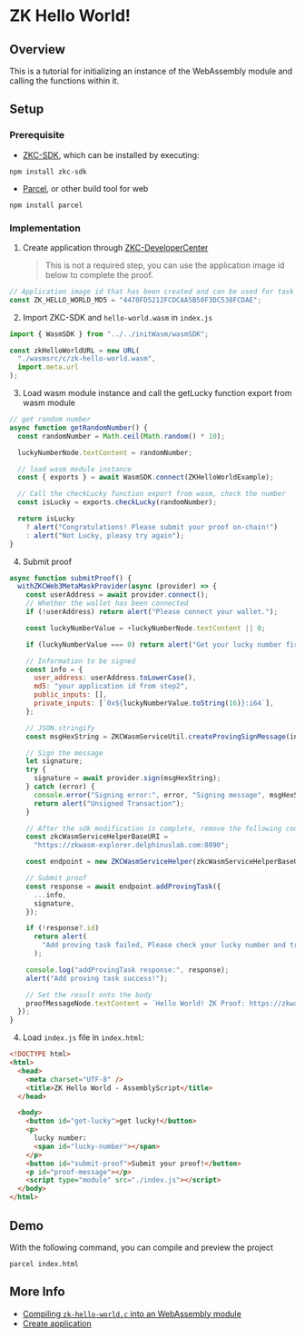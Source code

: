 # ZK Hello World!

## Overview

This is a tutorial for initializing an instance of the WebAssembly module and calling the functions within it.

## Setup

### Prerequisite

- [ZKC-SDK][1], which can be installed by executing:

```shell
npm install zkc-sdk
```

- [Parcel][2], or other build tool for web

```shell
npm install parcel
```

### Implementation

1.  Create application through [ZKC-DeveloperCenter][3]

    > This is not a required step, you can use the application image id below to complete the proof.

```javascript
// Application image id that has been created and can be used for task proofing, of course, you can upload the wasm application yourself to get the application id (which will cost some ETH)
const ZK_HELLO_WORLD_MD5 = "4470FD5212FCDCAA5B50F3DC538FCDAE";
```

2.  Import ZKC-SDK and `hello-world.wasm` in `index.js`

```javascript
import { WasmSDK } from "../../initWasm/wasmSDK";

const zkHelloWorldURL = new URL(
  "./wasmsrc/c/zk-hello-world.wasm",
  import.meta.url
);
```

3.  Load wasm module instance and call the getLucky function export from wasm module

```javascript
// get random number
async function getRandomNumber() {
  const randomNumber = Math.ceil(Math.random() * 10);

  luckyNumberNode.textContent = randomNumber;

  // load wasm module instance
  const { exports } = await WasmSDK.connect(ZKHelloWorldExample);

  // Call the checkLucky function export from wasm, check the number
  const isLucky = exports.checkLucky(randomNumber);

  return isLucky
    ? alert("Congratulations! Please submit your proof on-chain!")
    : alert("Not Lucky, pleasy try again");
}
```

4.  Submit proof

```javascript
async function submitProof() {
  withZKCWeb3MetaMaskProvider(async (provider) => {
    const userAddress = await provider.connect();
    // Whether the wallet has been connected
    if (!userAddress) return alert("Please connect your wallet.");

    const luckyNumberValue = +luckyNumberNode.textContent || 0;

    if (luckyNumberValue === 0) return alert("Get your lucky number first!");

    // Information to be signed
    const info = {
      user_address: userAddress.toLowerCase(),
      md5: "your application id from step2",
      public_inputs: [],
      private_inputs: [`0x${luckyNumberValue.toString(16)}:i64`],
    };

    // JSON.stringify
    const msgHexString = ZKCWasmServiceUtil.createProvingSignMessage(info);

    // Sign the message
    let signature;
    try {
      signature = await provider.sign(msgHexString);
    } catch (error) {
      console.error("Signing error:", error, "Signing message", msgHexString);
      return alert("Unsigned Transaction");
    }

    // After the sdk modification is complete, remove the following code
    const zkcWasmServiceHelperBaseURI =
      "https://zkwasm-explorer.delphinuslab.com:8090";

    const endpoint = new ZKCWasmServiceHelper(zkcWasmServiceHelperBaseURI);

    // Submit proof
    const response = await endpoint.addProvingTask({
      ...info,
      signature,
    });

    if (!response?.id)
      return alert(
        "Add proving task failed, Please check your lucky number and try again!"
      );

    console.log("addProvingTask response:", response);
    alert("Add proving task success!");

    // Set the result onto the body
    proofMessageNode.textContent = `Hello World! ZK Proof: https://zkwasm-explorer.delphinuslab.com/task/${response.id}`;
  });
}
```

4.  Load `index.js` file in `index.html`:

```html
<!DOCTYPE html>
<html>
  <head>
    <meta charset="UTF-8" />
    <title>ZK Hello World - AssemblyScript</title>
  </head>

  <body>
    <button id="get-lucky">get lucky!</button>
    <p>
      lucky number:
      <span id="lucky-number"></span>
    </p>
    <button id="submit-proof">Submit your proof!</button>
    <p id="proof-message"></p>
    <script type="module" src="./index.js"></script>
  </body>
</html>
```

## Demo

With the following command, you can compile and preview the project

```shell
parcel index.html
```

## More Info

- [Compiling `zk-hello-world.c` into an WebAssembly module][4]
- [Create application][3]

[1]: https://github.com/zkcrossteam/ZKC-SDK
[2]: https://parceljs.org/
[3]: https://dev.zkcross.org/create-app
[4]: https://git-pager.avosapps.us/wasmsrc/c/README.md
